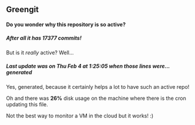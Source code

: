 ## Greengit

#### Do you wonder why this repository is so active?

##### After all it has 17377 commits!

But is it *really* active? Well...

##### Last update was on Thu Feb 4 at 1:25:05 when those lines were... generated

Yes, generated, because it certainly helps a lot to have such an active repo!

Oh and there was **26%** disk usage on the machine
where there is the cron updating this file.

Not the best way to monitor a VM in the cloud but it works! :)
